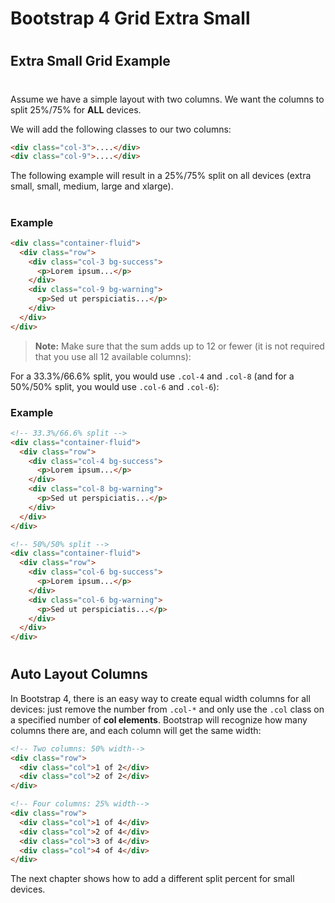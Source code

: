 Bootstrap 4 Grid Extra Small
============================

#  

Extra Small Grid Example
------------------------

# 

Assume we have a simple layout with two columns. We want the columns to split 25%/75% for **ALL** devices.

We will add the following classes to our two columns:

``` html
<div class="col-3">....</div>
<div class="col-9">....</div>
```

The following example will result in a 25%/75% split on all devices (extra small, small, medium, large and xlarge).

# 

### Example

``` html
<div class="container-fluid">
  <div class="row">
    <div class="col-3 bg-success">
      <p>Lorem ipsum...</p>
    </div>
    <div class="col-9 bg-warning">
      <p>Sed ut perspiciatis...</p>
    </div>
  </div>
</div>
```

> **Note:** Make sure that the sum adds up to 12 or fewer (it is not required that you use all 12 available columns):

For a 33.3%/66.6% split, you would use `.col-4` and `.col-8` (and for a 50%/50% split, you would use `.col-6` and `.col-6`):

### Example

``` html
<!-- 33.3%/66.6% split -->
<div class="container-fluid">
  <div class="row">
    <div class="col-4 bg-success">
      <p>Lorem ipsum...</p>
    </div>
    <div class="col-8 bg-warning">
      <p>Sed ut perspiciatis...</p>
    </div>
  </div>
</div>

<!-- 50%/50% split -->
<div class="container-fluid">
  <div class="row">
    <div class="col-6 bg-success">
      <p>Lorem ipsum...</p>
    </div>
    <div class="col-6 bg-warning">
      <p>Sed ut perspiciatis...</p>
    </div>
  </div>
</div>
```

#  

Auto Layout Columns
-------------------

In Bootstrap 4, there is an easy way to create equal width columns for all devices: just remove the number from `.col-*` and only use the `.col` class on a specified number of **col elements**. Bootstrap will recognize how many columns there are, and each column will get the same width:

``` html
<!-- Two columns: 50% width-->
<div class="row">
  <div class="col">1 of 2</div>
  <div class="col">2 of 2</div>
</div>

<!-- Four columns: 25% width-->
<div class="row">
  <div class="col">1 of 4</div>
  <div class="col">2 of 4</div>
  <div class="col">3 of 4</div>
  <div class="col">4 of 4</div>
</div>
```

The next chapter shows how to add a different split percent for small devices.